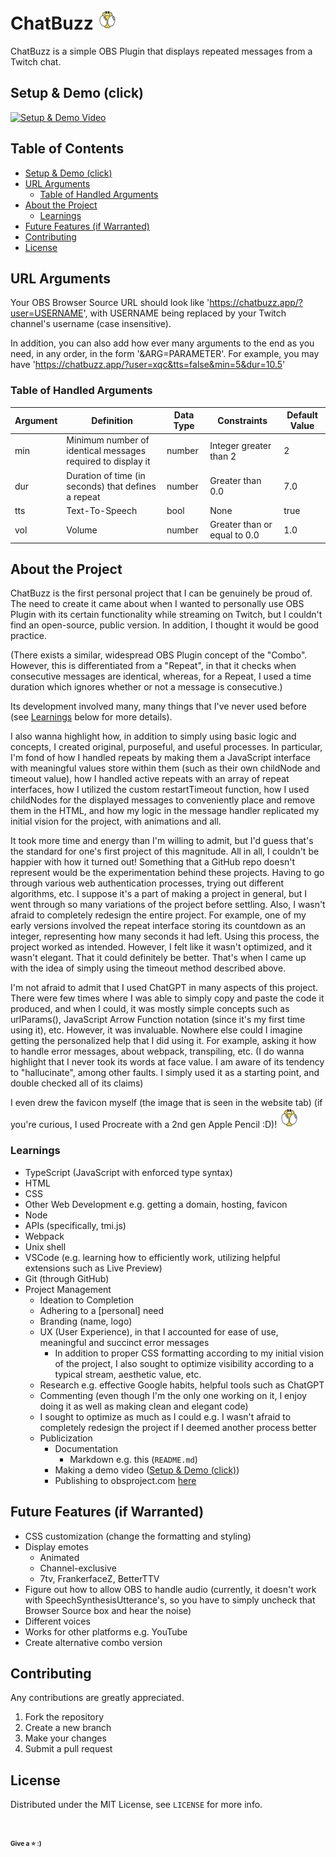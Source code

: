 # ChatBuzz ![](favicon/favicon-32x32.png)
ChatBuzz is a simple OBS Plugin that displays repeated messages from a Twitch chat.

## Setup & Demo (click)
[![Setup & Demo Video](https://img.youtube.com/vi/H00uMktz4qo/0.jpg)](https://youtu.be/H00uMktz4qo "ChatBuzz Setup & Demo")

## Table of Contents
* [Setup & Demo (click)](#setup--demo-click)
* [URL Arguments](#url-arguments)
  * [Table of Handled Arguments](#table-of-handled-arguments)
* [About the Project](#about-the-project)
  * [Learnings](#learnings)
* [Future Features (if Warranted)](#future-features-if-warranted)
* [Contributing](#contributing)
* [License](#license)

## URL Arguments
Your OBS Browser Source URL should look like 'https://chatbuzz.app/?user=USERNAME', with USERNAME being replaced by your Twitch channel's username (case insensitive).

In addition, you can also add how ever many arguments to the end as you need, in any order, in the form '&ARG=PARAMETER'. For example, you may have 'https://chatbuzz.app/?user=xqc&tts=false&min=5&dur=10.5'

### Table of Handled Arguments
| Argument | Definition                                                           | Data Type | Constraints                  | Default Value |
|----------|----------------------------------------------------------------------|-----------|------------------------------|---------------|
| min      | Minimum number of identical messages required to display it          | number    | Integer greater than 2       | 2             |
| dur      | Duration of time (in seconds) that defines a repeat                  | number    | Greater than 0.0             | 7.0           |
| tts      | Text-To-Speech                                                       | bool      | None                         | true          |
| vol      | Volume                                                               | number    | Greater than or equal to 0.0 | 1.0           |

## About the Project
ChatBuzz is the first personal project that I can be genuinely be proud of. The need to create it came about when I wanted to personally use OBS Plugin with its certain functionality while streaming on Twitch, but I couldn't find an open-source, public version. In addition, I thought it would be good practice.

(There exists a similar, widespread OBS Plugin concept of the "Combo". However, this is differentiated from a "Repeat", in that it checks when consecutive messages are identical, whereas, for a Repeat, I used a time duration which ignores whether or not a message is consecutive.)

Its development involved many, many things that I've never used before (see [Learnings](#learnings) below for more details). 

I also wanna highlight how, in addition to simply using basic logic and concepts, I created original, purposeful, and useful processes. In particular, I'm fond of how I handled repeats by making them a JavaScript interface with meaningful values store within them (such as their own childNode and timeout value), how I handled active repeats with an array of repeat interfaces, how I utilized the custom restartTimeout function, how I used childNodes for the displayed messages to conveniently place and remove them in the HTML, and how my logic in the message handler replicated my initial vision for the project, with animations and all.

It took more time and energy than I'm willing to admit, but I'd guess that's the standard for one's first project of this magnitude. All in all, I couldn't be happier with how it turned out! Something that a GitHub repo doesn't represent would be the experimentation behind these projects. Having to go through various web authentication processes, trying out different algorithms, etc. I suppose it's a part of making a project in general, but I went through so many variations of the project before settling. Also, I wasn't afraid to completely redesign the entire project. For example, one of my early versions involved the repeat interface storing its countdown as an integer, representing how many seconds it had left. Using this process, the project worked as intended. However, I felt like it wasn't optimized, and it wasn't elegant. That it could definitely be better. That's when I came up with the idea of simply using the timeout method described above.

I'm not afraid to admit that I used ChatGPT in many aspects of this project. There were few times where I was able to simply copy and paste the code it produced, and when I could, it was mostly simple concepts such as urlParams(), JavaScript Arrow Function notation (since it's my first time using it), etc. However, it was invaluable. Nowhere else could I imagine getting the personalized help that I did using it. For example, asking it how to handle error messages, about webpack, transpiling, etc. (I do wanna highlight that I never took its words at face value. I am aware of its tendency to "hallucinate", among other faults. I simply used it as a starting point, and double checked all of its claims)

I even drew the favicon myself (the image that is seen in the website tab) (if you're curious, I used Procreate with a 2nd gen Apple Pencil :D)! ![](favicon/favicon-32x32.png)

### Learnings
- TypeScript (JavaScript with enforced type syntax)
- HTML
- CSS
- Other Web Development e.g. getting a domain, hosting, favicon
- Node
- APIs (specifically, tmi.js)
- Webpack
- Unix shell
- VSCode (e.g. learning how to efficiently work, utilizing helpful extensions such as Live Preview)
- Git (through GitHub)
- Project Management
  - Ideation to Completion
  - Adhering to a \[personal\] need
  - Branding (name, logo)
  - UX (User Experience), in that I accounted for ease of use, meaningful and succinct error messages
    - In addition to proper CSS formatting according to my initial vision of the project, I also sought to optimize visibility according to a typical stream, aesthetic value, etc.
  - Research e.g. effective Google habits, helpful tools such as ChatGPT
  - Commenting (even though I'm the only one working on it, I enjoy doing it as well as making clean and elegant code)
  - I sought to optimize as much as I could e.g. I wasn't afraid to completely redesign the project if I deemed another process better
  - Publicization
    - Documentation
      - Markdown e.g. this (`README.md`)
    - Making a demo video ([Setup & Demo (click)](#setup--demo-click))
    - Publishing to obsproject.com [here](https://obsproject.com/forum/resources/chatbuzz.1757/)

## Future Features (if Warranted)
- CSS customization (change the formatting and styling)
- Display emotes
  - Animated
  - Channel-exclusive
  - 7tv, FrankerfaceZ, BetterTTV
- Figure out how to allow OBS to handle audio (currently, it doesn't work with SpeechSynthesisUtterance's, so you have to simply uncheck that Browser Source box and hear the noise)
- Different voices
- Works for other platforms e.g. YouTube
- Create alternative combo version

## Contributing
Any contributions are greatly appreciated.
1. Fork the repository
2. Create a new branch
3. Make your changes
4. Submit a pull request

## License
Distributed under the MIT License, see `LICENSE` for more info.

## <sub><sub><sub><sup>Give a ⭐️ :)</sup></sub></sub></sub>
